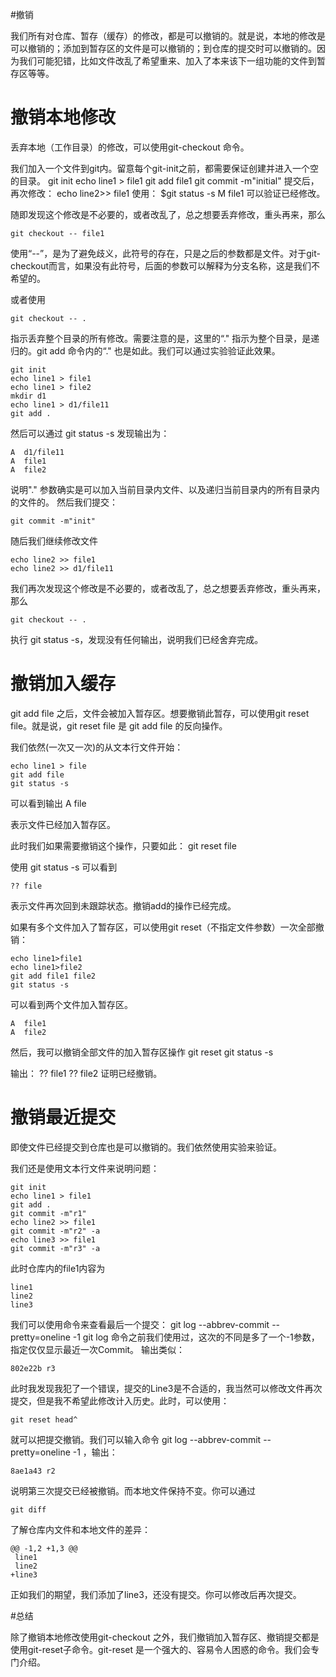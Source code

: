 #撤销

我们所有对仓库、暂存（缓存）的修改，都是可以撤销的。就是说，本地的修改是可以撤销的；添加到暂存区的文件是可以撤销的；到仓库的提交时可以撤销的。因为我们可能犯错，比如文件改乱了希望重来、加入了本来该下一组功能的文件到暂存区等等。

# 撤销本地修改

丢弃本地（工作目录）的修改，可以使用git-checkout 命令。

我们加入一个文件到git内。留意每个git-init之前，都需要保证创建并进入一个空的目录。
    git init 
    echo line1 > file1
    git add file1
    git commit -m"initial"
提交后，再次修改：
    echo line2>> file1
使用：
    $git status -s
    M file1
可以验证已经修改。

随即发现这个修改是不必要的，或者改乱了，总之想要丢弃修改，重头再来，那么

    git checkout -- file1

使用“--”，是为了避免歧义，此符号的存在，只是之后的参数都是文件。对于git-checkout而言，如果没有此符号，后面的参数可以解释为分支名称，这是我们不希望的。

或者使用

    git checkout -- .

指示丢弃整个目录的所有修改。需要注意的是，这里的“." 指示为整个目录，是递归的。git add 命令内的“." 也是如此。我们可以通过实验验证此效果。

    git init 
    echo line1 > file1
    echo line1 > file2
    mkdir d1
    echo line1 > d1/file11
    git add .

然后可以通过 git status -s 发现输出为：

    A  d1/file11
    A  file1
    A  file2

说明"." 参数确实是可以加入当前目录内文件、以及递归当前目录内的所有目录内的文件的。
然后我们提交：
 
    git commit -m"init"
 
随后我们继续修改文件

    echo line2 >> file1
    echo line2 >> d1/file11

我们再次发现这个修改是不必要的，或者改乱了，总之想要丢弃修改，重头再来，那么

    git checkout -- .

执行  git status -s，发现没有任何输出，说明我们已经舍弃完成。


# 撤销加入缓存

git add file 之后，文件会被加入暂存区。想要撤销此暂存，可以使用git reset file。就是说，git reset file 是 git add file 的反向操作。

我们依然(一次又一次)的从文本行文件开始：

    echo line1 > file
    git add file 
    git status -s

可以看到输出
    A  file

表示文件已经加入暂存区。

此时我们如果需要撤销这个操作，只要如此：
    git reset file

使用 git status -s 可以看到

    ?? file
表示文件再次回到未跟踪状态。撤销add的操作已经完成。

如果有多个文件加入了暂存区，可以使用git reset（不指定文件参数）一次全部撤销：

    echo line1>file1
    echo line1>file2
    git add file1 file2
    git status -s

可以看到两个文件加入暂存区。

    A  file1
    A  file2

然后，我可以撤销全部文件的加入暂存区操作
    git reset
    git status -s

输出：
    ?? file1
    ?? file2
证明已经撤销。

# 撤销最近提交

即使文件已经提交到仓库也是可以撤销的。我们依然使用实验来验证。

我们还是使用文本行文件来说明问题：

    git init
    echo line1 > file1
    git add .
    git commit -m"r1" 
    echo line2 >> file1
    git commit -m"r2" -a
    echo line3 >> file1
    git commit -m"r3" -a

此时仓库内的file1内容为

    line1
    line2
    line3
我们可以使用命令来查看最后一个提交：
    git log --abbrev-commit --pretty=oneline -1
git log 命令之前我们使用过，这次的不同是多了一个-1参数，指定仅仅显示最近一次Commit。
输出类似：

    802e22b r3

此时我发现我犯了一个错误，提交的Line3是不合适的，我当然可以修改文件再次提交，但是我不希望此修改计入历史。此时，可以使用：

    git reset head^    
就可以把提交撤销。我们可以输入命令 git log --abbrev-commit --pretty=oneline -1 ，输出：

    8ae1a43 r2
说明第三次提交已经被撤销。而本地文件保持不变。你可以通过

    git diff

了解仓库内文件和本地文件的差异：

    @@ -1,2 +1,3 @@
     line1
     line2
    +line3

正如我们的期望，我们添加了line3，还没有提交。你可以修改后再次提交。

#总结

除了撤销本地修改使用git-checkout 之外，我们撤销加入暂存区、撤销提交都是使用git-reset子命令。git-reset 是一个强大的、容易令人困惑的命令。我们会专门介绍。




